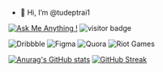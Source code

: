 - 👋 Hi, I’m @tudeptrai1

<!---
tudeptrai1/tudeptrai1 is a ✨ special ✨ repository because its `README.md` (this file) appears on your GitHub profile.
You can click the Preview link to take a look at your changes.
--->

[![Ask Me Anything !](https://img.shields.io/badge/Ask%20me-anything-1abc9c.svg)](https://GitHub.com/Naereen/ama)
![visitor badge](https://visitor-badge.glitch.me/badge?page_id=jwenjian.visitor-badge)

![Dribbble](https://img.shields.io/badge/Dribbble-EA4C89?style=for-the-badge&logo=dribbble&logoColor=white)
![Figma](https://img.shields.io/badge/figma-%23F24E1E.svg?style=for-the-badge&logo=figma&logoColor=white)
![Quora](https://img.shields.io/badge/Quora-%23B92B27.svg?style=for-the-badge&logo=Quora&logoColor=white)
![Riot Games](https://img.shields.io/badge/riotgames-D32936.svg?style=for-the-badge&logo=riotgames&logoColor=white)

[![Anurag's GitHub stats](https://github-readme-stats.vercel.app/api?username=tudeptrai1&show_icons=true&theme=radical)](https://github.com/anuraghazra/github-readme-stats)
[![GitHub Streak](https://streak-stats.demolab.com/?user=tudeptrai1)](https://git.io/streak-stats)
